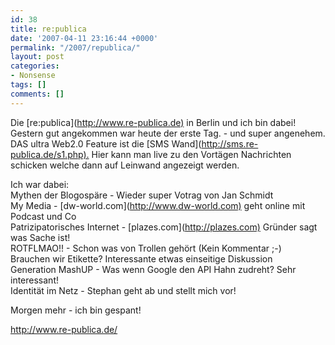 ```yaml
---
id: 38
title: re:publica
date: '2007-04-11 23:16:44 +0000'
permalink: "/2007/republica/"
layout: post
categories:
- Nonsense
tags: []
comments: []
---
```

Die [re:publica](<http://www.re-publica.de)> in Berlin und ich bin dabei! Gestern gut angekommen war heute der erste Tag. - und super angenehem. DAS ultra Web2.0 Feature ist die [SMS Wand](<http://sms.re-publica.de/s1.php).> Hier kann man live zu den Vortägen Nachrichten schicken welche dann auf Leinwand angezeigt werden.

Ich war dabei:  
Mythen der Blogospäre - Wieder super Votrag von Jan Schmidt  
My Media - [dw-world.com](<http://www.dw-world.com)> geht online mit Podcast und Co  
Patrizipatorisches Internet - [plazes.com](<http://plazes.com)> Gründer sagt was Sache ist!  
ROTFLMAO!! - Schon was von Trollen gehört (Kein Kommentar ;-)  
Brauchen wir Etikette? Interessante etwas einseitige Diskussion  
Generation MashUP - Was wenn Google den API Hahn zudreht? Sehr interessant!  
Identität im Netz - Stephan geht ab und stellt mich vor!

Morgen mehr - ich bin gespant!

<http://www.re-publica.de/>